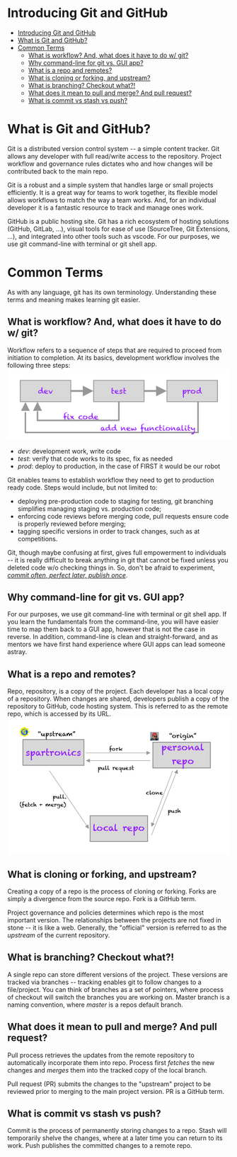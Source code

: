 # Introducing Git and GitHub
<!-- TOC -->

- [Introducing Git and GitHub](#introducing-git-and-github)
- [What is Git and GitHub?](#what-is-git-and-github)
- [Common Terms](#common-terms)
    - [What is workflow? And, what does it have to do w/ git?](#what-is-workflow-and-what-does-it-have-to-do-w-git)
    - [Why command-line for git vs. GUI app?](#why-command-line-for-git-vs-gui-app)
    - [What is a repo and remotes?](#what-is-a-repo-and-remotes)
    - [What is cloning or forking, and upstream?](#what-is-cloning-or-forking-and-upstream)
    - [What is branching? Checkout what?!](#what-is-branching-checkout-what)
    - [What does it mean to pull and merge? And pull request?](#what-does-it-mean-to-pull-and-merge-and-pull-request)
    - [What is commit vs stash vs push?](#what-is-commit-vs-stash-vs-push)

<!-- /TOC -->

# What is Git and GitHub?
Git is a distributed version control system -- a simple content tracker. Git
allows any developer with full read/write access to the repository. Project
workflow and governance rules dictates who and how changes will be
contributed back to the main repo.

Git is a robust and a simple system that handles large or small projects
efficiently. It is a great way for teams to work together, its flexible model
allows workflows to match the way a team works. And, for an individual
developer it is a fantastic resource to track and manage ones work.

GitHub is a public hosting site. Git has a rich ecosystem of hosting solutions
(GitHub, GitLab, ...), visual tools for ease of use (SourceTree, Git Extensions,
...), and integrated into other tools such as vscode. For our purposes, we use
git command-line with terminal or git shell app.

# Common Terms
As with any language, git has its own terminology. Understanding these terms and meaning makes learning git easier.

## What is workflow? And, what does it have to do w/ git?
Workflow refers to a sequence of steps that are required to proceed from
initiation to completion. At its basics, development workflow involves the following three steps:
![Development Workflow](images/dev_workflow.png)
* _dev_: development work, write code
* _test_: verify that code works to its spec, fix as needed
* _prod_: deploy to production, in the case of FIRST it would be our robot

Git enables teams to establish workflow they need to get to production ready code. Steps would include, but not limited to:
* deploying pre-production code to staging for testing, git branching simplifies managing staging vs. production code;
* enforcing code reviews before merging code, pull requests ensure code is properly reviewed before merging;
* tagging specific versions in order to track changes, such as at competitions.

Git, though maybe confusing at first, gives full empowerment to individuals --
it is really difficult to break anything in git that cannot be fixed unless you
deleted code w/o checking things in. So, don't be afraid to experiment,
[_commit often, perfect later, publish once_](https://sethrobertson.github.io/GitBestPractices/).

## Why command-line for git vs. GUI app?
For our purposes, we use git command-line with terminal or git shell app. If you
learn the fundamentals from the command-line, you will have easier time to map
them back to a GUI app, however that is not the case in reverse. In addition,
command-line is clean and straight-forward, and as mentors we have first hand
experience where GUI apps can lead someone astray.

## What is a repo and remotes?
Repo, repository, is a copy of the project. Each developer has a local copy of a
repository. When changes are shared, developers publish a copy of the repository
to GitHub, code hosting system. This is referred to as the remote repo, which is
accessed by its URL.
![Relationship between repos](images/repos.png)

## What is cloning or forking, and upstream?
Creating a copy of a repo is the process of cloning or forking. Forks are simply
a divergence from the source repo. Fork is a GitHub term.

Project governance and policies determines which repo is the most important
version. The relationships between the projects are not fixed in stone -- it is
like a web. Generally, the "official" version is referred to as the _upstream_
of the current repository.

## What is branching? Checkout what?!
A single repo can store different versions of the project. These versions are
tracked via branches -- tracking enables git to follow changes to a
file/project. You can think of branches as a set of pointers, where process of
checkout will switch the branches you are working on. Master branch is a naming
convention, where _master_ is a repos default branch.

## What does it mean to pull and merge? And pull request?
Pull process retrieves the updates from the remote repository to automatically
incorporate them into repo. Process first _fetches_ the new changes and _merges_
them into the tracked copy of the local branch.

Pull request (PR) submits the changes to the "upstream" project to be reviewed
prior to merging to the main project version. PR is a GitHub term.

## What is commit vs stash vs push?
Commit is the process of permanently storing changes to a repo. Stash will
temporarily shelve the changes, where at a later time you can return to its
work. Push publishes the committed changes to a remote repo.
